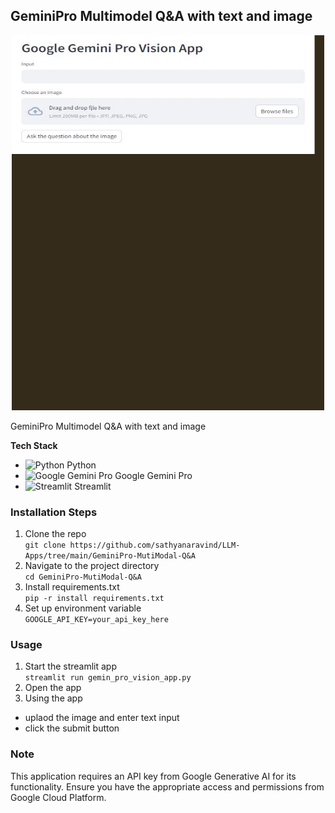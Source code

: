 ## GeminiPro Multimodel Q&A with text and image

<div align="center">
    <img src="https://github.com/sathyanaravind/LLM-Apps/blob/main/GeminiPro-Mutlimodal-Q&A/geminiprovisiondemo.gif" alt="Webapp Demo GIF" width="500" height="600" />
</div>

GeminiPro Multimodel Q&A with text and image

**Tech Stack**
- ![Python](https://img.shields.io/badge/Python-3776AB?style=for-the-badge&logo=python&logoColor=white) Python
- ![Google Gemini Pro](https://img.shields.io/badge/Google%20Gemini%20Pro-4285F4?style=for-the-badge&logo=google&logoColor=white) Google Gemini Pro
- ![Streamlit](https://img.shields.io/badge/Streamlit-FF4B4B?style=for-the-badge&logo=streamlit&logoColor=white) Streamlit

### Installation Steps

1. Clone the repo   
`
git clone https://github.com/sathyanaravind/LLM-Apps/tree/main/GeminiPro-MutiModal-Q&A
`
2. Navigate to the project directory   
`
cd GeminiPro-MutiModal-Q&A
`
3. Install requirements.txt  
`
pip -r install requirements.txt
`
4. Set up environment variable  
`
GOOGLE_API_KEY=your_api_key_here
`

### Usage
1. Start the streamlit app  
`
streamlit run gemin_pro_vision_app.py
`
2. Open the app  
3. Using the app  
- uplaod the image and enter text input
- click the submit button

### Note
This application requires an API key from Google Generative AI for its functionality. Ensure you have the appropriate access and permissions from Google Cloud Platform.
   

